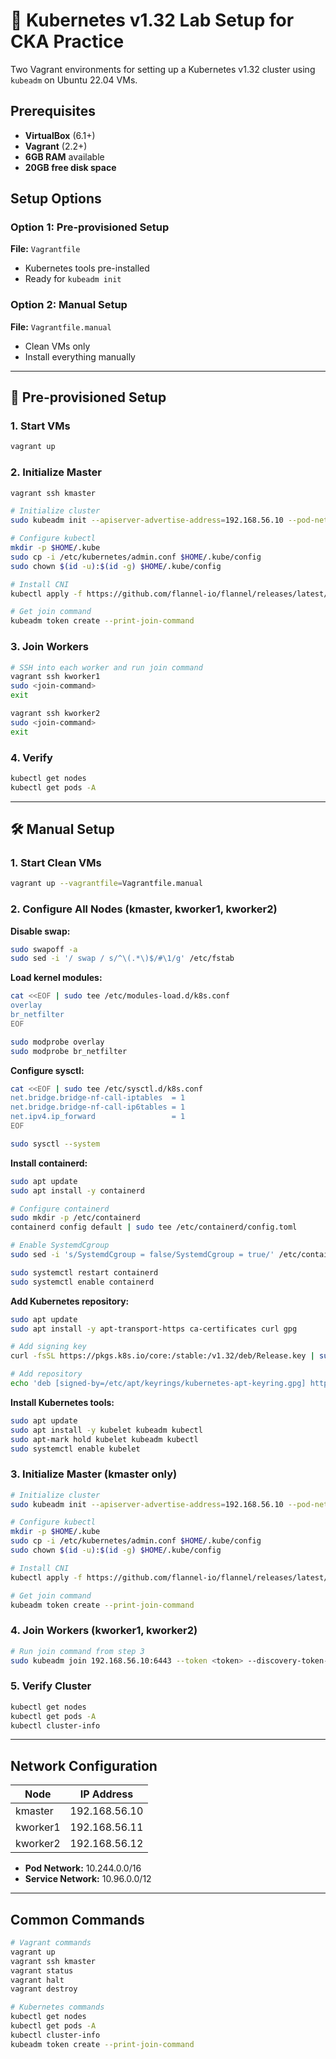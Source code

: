 # 🧪 Kubernetes v1.32 Lab Setup for CKA Practice

Two Vagrant environments for setting up a Kubernetes v1.32 cluster using `kubeadm` on Ubuntu 22.04 VMs.

## Prerequisites

- **VirtualBox** (6.1+)
- **Vagrant** (2.2+)
- **6GB RAM** available
- **20GB free disk space**

## Setup Options

### Option 1: Pre-provisioned Setup

**File:** `Vagrantfile`

- Kubernetes tools pre-installed
- Ready for `kubeadm init`

### Option 2: Manual Setup

**File:** `Vagrantfile.manual`

- Clean VMs only
- Install everything manually

---

## 🚀 Pre-provisioned Setup

### 1. Start VMs

```bash
vagrant up
```

### 2. Initialize Master

```bash
vagrant ssh kmaster

# Initialize cluster
sudo kubeadm init --apiserver-advertise-address=192.168.56.10 --pod-network-cidr=10.244.0.0/16

# Configure kubectl
mkdir -p $HOME/.kube
sudo cp -i /etc/kubernetes/admin.conf $HOME/.kube/config
sudo chown $(id -u):$(id -g) $HOME/.kube/config

# Install CNI
kubectl apply -f https://github.com/flannel-io/flannel/releases/latest/download/kube-flannel.yml

# Get join command
kubeadm token create --print-join-command
```

### 3. Join Workers

```bash
# SSH into each worker and run join command
vagrant ssh kworker1
sudo <join-command>
exit

vagrant ssh kworker2
sudo <join-command>
exit
```

### 4. Verify

```bash
kubectl get nodes
kubectl get pods -A
```

---

## 🛠️ Manual Setup

### 1. Start Clean VMs

```bash
vagrant up --vagrantfile=Vagrantfile.manual
```

### 2. Configure All Nodes (kmaster, kworker1, kworker2)

**Disable swap:**

```bash
sudo swapoff -a
sudo sed -i '/ swap / s/^\(.*\)$/#\1/g' /etc/fstab
```

**Load kernel modules:**

```bash
cat <<EOF | sudo tee /etc/modules-load.d/k8s.conf
overlay
br_netfilter
EOF

sudo modprobe overlay
sudo modprobe br_netfilter
```

**Configure sysctl:**

```bash
cat <<EOF | sudo tee /etc/sysctl.d/k8s.conf
net.bridge.bridge-nf-call-iptables  = 1
net.bridge.bridge-nf-call-ip6tables = 1
net.ipv4.ip_forward                 = 1
EOF

sudo sysctl --system
```

**Install containerd:**

```bash
sudo apt update
sudo apt install -y containerd

# Configure containerd
sudo mkdir -p /etc/containerd
containerd config default | sudo tee /etc/containerd/config.toml

# Enable SystemdCgroup
sudo sed -i 's/SystemdCgroup = false/SystemdCgroup = true/' /etc/containerd/config.toml

sudo systemctl restart containerd
sudo systemctl enable containerd
```

**Add Kubernetes repository:**

```bash
sudo apt update
sudo apt install -y apt-transport-https ca-certificates curl gpg

# Add signing key
curl -fsSL https://pkgs.k8s.io/core:/stable:/v1.32/deb/Release.key | sudo gpg --dearmor -o /etc/apt/keyrings/kubernetes-apt-keyring.gpg

# Add repository
echo 'deb [signed-by=/etc/apt/keyrings/kubernetes-apt-keyring.gpg] https://pkgs.k8s.io/core:/stable:/v1.32/deb/ /' | sudo tee /etc/apt/sources.list.d/kubernetes.list
```

**Install Kubernetes tools:**

```bash
sudo apt update
sudo apt install -y kubelet kubeadm kubectl
sudo apt-mark hold kubelet kubeadm kubectl
sudo systemctl enable kubelet
```

### 3. Initialize Master (kmaster only)

```bash
# Initialize cluster
sudo kubeadm init --apiserver-advertise-address=192.168.56.10 --pod-network-cidr=10.244.0.0/16

# Configure kubectl
mkdir -p $HOME/.kube
sudo cp -i /etc/kubernetes/admin.conf $HOME/.kube/config
sudo chown $(id -u):$(id -g) $HOME/.kube/config

# Install CNI
kubectl apply -f https://github.com/flannel-io/flannel/releases/latest/download/kube-flannel.yml

# Get join command
kubeadm token create --print-join-command
```

### 4. Join Workers (kworker1, kworker2)

```bash
# Run join command from step 3
sudo kubeadm join 192.168.56.10:6443 --token <token> --discovery-token-ca-cert-hash sha256:<hash>
```

### 5. Verify Cluster

```bash
kubectl get nodes
kubectl get pods -A
kubectl cluster-info
```

---

## Network Configuration

| Node     | IP Address    |
| -------- | ------------- |
| kmaster  | 192.168.56.10 |
| kworker1 | 192.168.56.11 |
| kworker2 | 192.168.56.12 |

- **Pod Network:** 10.244.0.0/16
- **Service Network:** 10.96.0.0/12

---

## Common Commands

```bash
# Vagrant commands
vagrant up
vagrant ssh kmaster
vagrant status
vagrant halt
vagrant destroy

# Kubernetes commands
kubectl get nodes
kubectl get pods -A
kubectl cluster-info
kubeadm token create --print-join-command
```
